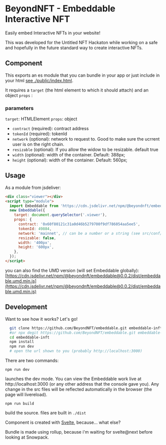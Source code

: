 # BeyondNFT - Embeddable Interactive NFT

Easily embed Interactive NFTs in your website!

This was developed for the Untitled NFT Hackaton while working on a safe and hopefully in the future standard way to create interactive NFTs.

## Component

This exports an es module that you can bundle in your app or just include in your html [see ./public/index.html](./public/index.html).

It requires a `target` (the html element to which it should attach) and an object `props` :

### parameters
`target`: HTMLElement
`props`: object
 - `contract` (required): contract address
 - `tokenId` (required): tokenId
 - `network` (optional): network to request to. Good to make sure the ucrrent user is on the right chain.
 - `resizable` (optional): If you allow the widow to be resizable. default true
 - `width` (optional): width of the container. Default: 388px;
 - `height` (optional): width of the container. Default: 560px;


## Usage

As a module from jsdeliver:

```html
<div class="viewer"></div>
<script type="module">
  import Embeddable from 'https://cdn.jsdelivr.net/npm/@beyondnft/embeddable@0.0.2/dist/embeddable.es.min.js';
  new Embeddable({
    target: document.querySelector('.viewer'),
    props: {
      contract: '0x60f80121c31a0d46b5279700f9df786054aa5ee5',
      tokenId: 49884,
      network: 'mainnet', // can be a number or a string (see src/conf/networks.js)
      resizable: false,
      width: '400px',
      height: '600px',
    },
  });
</script>
```

you can also find the UMD version (will set Embeddable globally): [https://cdn.jsdelivr.net/npm/@beyondnft/embeddable@0.0.2/dist/embeddable.umd.min.js](https://cdn.jsdelivr.net/npm/@beyondnft/embeddable@0.0.2/dist/embeddable.umd.min.js)


## Development

Want to see how it works? Let's go!

```bash
  git clone https://github.com/BeyondNFT/embeddable.git embeddable-inft
  #or npx degit https://github.com/BeyondNFT/embeddable.git embeddable-inft
  cd embeddable-inft
  npm install
  npm run dev
  # open the url shown to you (probably http://localhost:3000)
```

There are two commands:

`npm run dev`

launches the dev mode. You can view the Embeddable work live at http://localhost:3000 (or any other address that the console gave you).
Any change in the src files will be reflected automatically in the browser (the page will livereload).

`npm run build`

build the source. files are built in `./dist`


Component is created with [Svelte](https://svelte/dev), because... what else?

Bundle is made using rollup, because i'm waiting for svelte@next before looking at Snowpack.